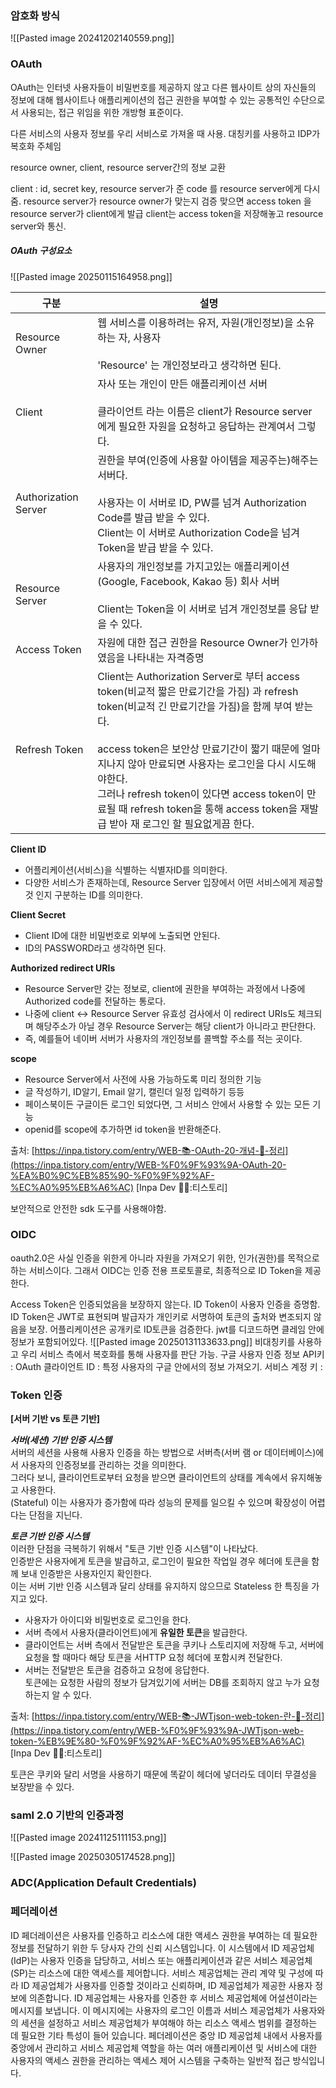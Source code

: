 ### 암호화 방식

![[Pasted image 20241202140559.png]]

### OAuth
OAuth는 인터넷 사용자들이 비밀번호를 제공하지 않고 다른 웹사이트 상의 자신들의 정보에 대해 웹사이트나 애플리케이션의 접근 권한을 부여할 수 있는 공통적인 수단으로서 사용되는, 접근 위임을 위한 개방형 표준이다. 

다른 서비스의 사용자 정보를 우리 서비스로 가져올 때 사용.
대칭키를 사용하고 IDP가 복호화 주체임

resource owner, client, resource server간의 정보 교환

client : id, secret key, resource server가 준 code 를 resource server에게 다시줌.
resource server가 resource owner가 맞는지 검증
맞으면 access token 을 resource server가 client에게 발급
client는 access token을 저장해놓고 resource server와 통신.

##### OAuth 구성요소
![[Pasted image 20250115164958.png]]

| 구분                   | 설명                                                                                                                                                                                                                                                                                                     |
| -------------------- | ------------------------------------------------------------------------------------------------------------------------------------------------------------------------------------------------------------------------------------------------------------------------------------------------------ |
| Resource Owner       | 웹 서비스를 이용하려는 유저, 자원(개인정보)을 소유하는 자, 사용자  <br>  <br>'Resource' 는 개인정보라고 생각하면 된다.                                                                                                                                                                                                                         |
| Client               | 자사 또는 개인이 만든 애플리케이션 서버  <br>  <br>클라이언트 라는 이름은 client가 Resource server에게 필요한 자원을 요청하고 응답하는 관계여서 그렇다.<br>                                                                                                                                                                                               |
| Authorization Server | 권한을 부여(인증에 사용할 아이템을 제공주는)해주는 서버다.  <br>  <br>사용자는 이 서버로 ID, PW를 넘겨 Authorization Code를 발급 받을 수 있다.  <br>Client는 이 서버로 Authorization Code을 넘겨 Token을 받급 받을 수 있다.<br>                                                                                                                                    |
| Resource Server      | 사용자의 개인정보를 가지고있는 애플리케이션 (Google, Facebook, Kakao 등) 회사 서버    <br>  <br>Client는 Token을 이 서버로 넘겨 개인정보를 응답 받을 수 있다.<br>                                                                                                                                                                                   |
| Access Token         | 자원에 대한 접근 권한을 Resource Owner가 인가하였음을 나타내는 자격증명<br>                                                                                                                                                                                                                                                     |
| Refresh Token        | Client는 Authorization Server로 부터 access token(비교적 짧은 만료기간을 가짐) 과 refresh token(비교적 긴 만료기간을 가짐)을 함께 부여 받는다.  <br>  <br>access token은 보안상 만료기간이 짧기 때문에 얼마 지나지 않아 만료되면 사용자는 로그인을 다시 시도해야한다.   <br>그러나 refresh token이 있다면 access token이 만료될 때 refresh token을 통해 access token을 재발급 받아 재 로그인 할 필요없게끔 한다.<br> |
**Client ID**

- 어플리케이션(서비스)을 식별하는 식별자ID를 의미한다.
- 다양한 서비스가 존재하는데, Resource Server 입장에서 어떤 서비스에게 제공할 것 인지 구분하는 ID를 의미한다.

**Client Secret**

- Client ID에 대한 비밀번호로 외부에 노출되면 안된다.
- ID의 PASSWORD라고 생각하면 된다.

**Authorized redirect URIs**

- Resource Server만 갖는 정보로, client에 권한을 부여하는 과정에서 나중에 Authorized code를 전달하는 통로다.
- 나중에 client <-> Resource Server 유효성 검사에서 이 redirect URIs도 체크되며 해당주소가 아닐 경우 Resource Server는 해당 client가 아니라고 판단한다.
- 즉, 예를들어 네이버 서버가 사용자의 개인정보를 콜백할 주소를 적는 곳이다.

**scope**

- Resource Server에서 사전에 사용 가능하도록 미리 정의한 기능
- 글 작성하기, ID알기, Email 알기, 캘린더 일정 입력하기 등등
- 페이스북이든 구글이든 로그인 되었다면, 그 서비스 안에서 사용할 수 있는 모든 기능
- openid를 scope에 추가하면 id token을 반환해준다.

출처: [https://inpa.tistory.com/entry/WEB-📚-OAuth-20-개념-💯-정리](https://inpa.tistory.com/entry/WEB-%F0%9F%93%9A-OAuth-20-%EA%B0%9C%EB%85%90-%F0%9F%92%AF-%EC%A0%95%EB%A6%AC) [Inpa Dev 👨‍💻:티스토리]


보안적으로 안전한 sdk 도구를 사용해야함.
### OIDC
oauth2.0은 사실 인증을 위한게 아니라 자원을 가져오기 위한, 인가(권한)를 목적으로 하는 서비스이다. 그래서 OIDC는 인증 전용 프로토콜로, 최종적으로 ID Token을 제공한다.


Access Token은 인증되었음을 보장하지 않는다. ID Token이 사용자 인증을 증명함.
ID Token은 JWT로 표현되며 발급자가 개인키로 서명하여 토큰의 출처와 변조되지 않음을 보장.
어플리케이션은 공개키로 ID토큰을 검증한다. jwt를 디코드하면 클레임 안에 정보가 포함되어있다.
![[Pasted image 20250131133633.png]]
비대칭키를 사용하고 우리 서비스 측에서 복호화를 통해 사용자를 판단 가능.
구글 사용자 인증 정보
API키 : 
OAuth 클라이언트 ID : 특정 사용자의 구글 안에서의 정보 가져오기.
서비스 계정 키 : 

### Token 인증
**[서버 기반 vs 토큰 기반]**  
  
**_서버(세션) 기반 인증 시스템_**  
서버의 세션을 사용해 사용자 인증을 하는 방법으로 서버측(서버 램 or 데이터베이스)에서 사용자의 인증정보를 관리하는 것을 의미한다.  
그러다 보니, 클라이언트로부터 요청을 받으면 클라이언트의 상태를 계속에서 유지해놓고 사용한다.  
(Stateful) 이는 사용자가 증가함에 따라 성능의 문제를 일으킬 수 있으며 확장성이 어렵다는 단점을 지닌다.  
  
**_토큰 기반 인증 시스템_**  
이러한 단점을 극복하기 위해서 "토큰 기반 인증 시스템"이 나타났다.  
인증받은 사용자에게 토큰을 발급하고, 로그인이 필요한 작업일 경우 헤더에 토큰을 함께 보내 인증받은 사용자인지 확인한다.  
이는 서버 기반 인증 시스템과 달리 상태를 유지하지 않으므로 Stateless 한 특징을 가지고 있다.

- 사용자가 아이디와 비밀번호로 로그인을 한다.
- 서버 측에서 사용자(클라이언트)에게 **유일한 토큰**을 발급한다.
- 클라이언트는 서버 측에서 전달받은 토큰을 쿠키나 스토리지에 저장해 두고, 서버에 요청을 할 때마다 해당 토큰을 서HTTP 요청 헤더에 포함시켜 전달한다.
- 서버는 전달받은 토큰을 검증하고 요청에 응답한다.   
    토큰에는 요청한 사람의 정보가 담겨있기에 서버는 DB를 조회하지 않고 누가 요청하는지 알 수 있다.

출처: [https://inpa.tistory.com/entry/WEB-📚-JWTjson-web-token-란-💯-정리](https://inpa.tistory.com/entry/WEB-%F0%9F%93%9A-JWTjson-web-token-%EB%9E%80-%F0%9F%92%AF-%EC%A0%95%EB%A6%AC) [Inpa Dev 👨‍💻:티스토리]

토큰은 쿠키와 달리 서명을 사용하기 때문에 똑같이 헤더에 넣더라도 데이터 무결성을 보장받을 수 있다.

### saml 2.0 기반의 인증과정
![[Pasted image 20241125111153.png]]

![[Pasted image 20250305174528.png]]

### ADC(Application Default Credentials)

### 페더레이션

ID 페더레이션은 사용자를 인증하고 리소스에 대한 액세스 권한을 부여하는 데 필요한 정보를 전달하기 위한 두 당사자 간의 신뢰 시스템입니다. 이 시스템에서 ID 제공업체(IdP)는 사용자 인증을 담당하고, 서비스 또는 애플리케이션과 같은 서비스 제공업체(SP)는 리소스에 대한 액세스를 제어합니다. 서비스 제공업체는 관리 계약 및 구성에 따라 ID 제공업체가 사용자를 인증할 것이라고 신뢰하며, ID 제공업체가 제공한 사용자 정보에 의존합니다. ID 제공업체는 사용자를 인증한 후 서비스 제공업체에 어설션이라는 메시지를 보냅니다. 이 메시지에는 사용자의 로그인 이름과 서비스 제공업체가 사용자와의 세션을 설정하고 서비스 제공업체가 부여해야 하는 리소스 액세스 범위를 결정하는 데 필요한 기타 특성이 들어 있습니다. 페더레이션은 중앙 ID 제공업체 내에서 사용자를 중앙에서 관리하고 서비스 제공업체 역할을 하는 여러 애플리케이션 및 서비스에 대한 사용자의 액세스 권한을 관리하는 액세스 제어 시스템을 구축하는 일반적 접근 방식입니다.


